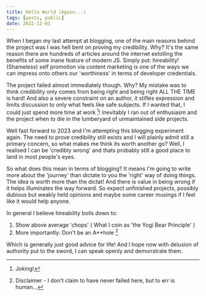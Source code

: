 ```yaml
---
title: Hello World (Again...)  
tags: [posts, public]
date: 2022-12-01
---
```


<span class="firstcharacter">W</span>hen I began my last attempt at blogging, one of the main reasons behind the project was I was hell bent on proving my credibility. Why? It's the same reason there are hundreds of articles around the internet extolling the benefits of some inane feature of modern JS. Simply put: hireability! (Shameless) self promotion via content marketing is one of the ways we can impress onto others our 'worthiness' in terms of developer credentials.

The project failed almost immediately though. Why? My mistake was to think credibility only comes from being right and being right ALL THE TIME is hard! And also a severe constraint on an author, it stifles expression and limits discussion to only what feels like safe subjects. If I wanted that, I could just spend more time at work [^jk]! Inevitably I ran out of enthusiasm and the project when to die in the lumberyard of unmaintained side projects. 

[^jk]: Joking! 

Well fast forward to 2023 and I'm attempting this blogging experiment again. The need to prove credibility still exists and I will plainly admit still a primary concern, so what makes me think its worth another go? Well, I realised I can be 'credibly wrong' and thats probably still a good place to land in most people's eyes.

So what does this mean in terms of blogging? It means I'm going to write more about the 'journey' than dictate to you the 'right' way of doing things. The idea is worth more than the dictat! And there is value in being wrong if it helps illuminates the way forward.  So expect unfinished projects, possibly dubious but weakly held opinions and maybe some career musings if I feel like it would help anyone.

In general I believe hireability boils down to:

1. Show above average 'chops' ( What I coin as 'the Yogi Bear Principle' ) 
2. More importantly: Don't be an A**hole [^foo]

Which is generally just good advice for life! And I hope now with delusion of authority put to the sword, I can speak openly and demonstrate them.

[^foo]: Disclaimer - I don't claim to have never failed here, but to err is human...


